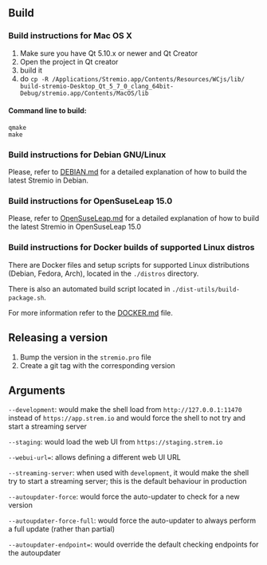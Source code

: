 ## Build

### Build instructions for Mac OS X

1. Make sure you have Qt 5.10.x or newer and Qt Creator
2. Open the project in Qt creator
3. build it
4. do ``cp -R /Applications/Stremio.app/Contents/Resources/WCjs/lib/ build-stremio-Desktop_Qt_5_7_0_clang_64bit-Debug/stremio.app/Contents/MacOS/lib``

#### Command line to build:

```
qmake
make
```

### Build instructions for Debian GNU/Linux

Please, refer to [DEBIAN.md](https://github.com/Stremio/stremio-shell/blob/master/DEBIAN.md) for a detailed explanation of how to build the latest Stremio in Debian.

### Build instructions for OpenSuseLeap 15.0

Please, refer to [OpenSuseLeap.md](https://github.com/Stremio/stremio-shell/blob/master/OpenSuseLeap.md) for a detailed explanation of how to build the latest Stremio in OpenSuseLeap 15.0

### Build instructions for Docker builds of supported Linux distros

There are Docker files and setup scripts for supported Linux distributions (Debian, Fedora, Arch), located in the `./distros` directory.

There is also an automated build script located in `./dist-utils/build-package.sh`.

For more information refer to the [DOCKER.md](DOCKER.md) file.


## Releasing a version

1. Bump the version in the `stremio.pro` file
2. Create a git tag with the corresponding version

## Arguments

``--development``: would make the shell load from `http://127.0.0.1:11470` instead of `https://app.strem.io` and would force the shell to not try and start a streaming server

``--staging``: would load the web UI from `https://staging.strem.io`

``--webui-url=``: allows defining a different web UI URL

``--streaming-server``: when used with ``development``, it would make the shell try to start a streaming server; this is the default behaviour in production

``--autoupdater-force``: would force the auto-updater to check for a new version

``--autoupdater-force-full``: would force the auto-updater to always perform a full update (rather than partial)

``--autoupdater-endpoint=``: would override the default checking endpoints for the autoupdater
